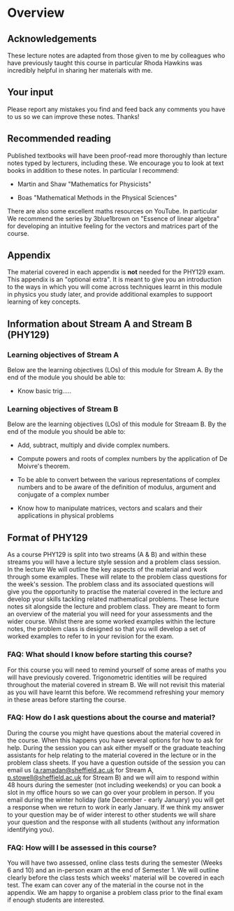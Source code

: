 # Overview

## Acknowledgements 

These lecture notes are adapted from those given to me by colleagues who
have previously taught this course in particular Rhoda Hawkins was
incredibly helpful in sharing her materials with me.

## Your input 

Please report any mistakes you find and feed back any comments you have
to us so we can improve these notes. Thanks!

## Recommended reading

Published textbooks will have been proof-read more thoroughly than
lecture notes typed by lecturers, including these. We encourage you to
look at text books in addition to these notes. In particular I
recommend:

-   Martin and Shaw "Mathematics for Physicists"

-   Boas "Mathematical Methods in the Physical Sciences"

There are also some excellent maths resources on YouTube. In particular
We recommend the series by 3blue1brown on \"Essence of linear algebra\"
for developing an intuitive feeling for the vectors and matrices part of
the course.

## Appendix 

The material covered in each appendix is **not** needed for the PHY129
exam. This appendix is an "optional extra". It is meant to give you an
introduction to the ways in which you will come across techniques learnt
in this module in physics you study later, and provide additional examples
to suppoort learning of key concepts.

## Information about Stream A and Stream B (PHY129)

### Learning objectives of Stream A

Below are the learning objectives (LOs) of this module for Stream A. By the end of
the module you should be able to:

-   Know basic trig.....

### Learning objectives of Stream B

Below are the learning objectives (LOs) of this module for Streaam B. By the end of
the module you should be able to:

-   Add, subtract, multiply and divide complex numbers.

-   Compute powers and roots of complex numbers by the application of De
    Moivre's theorem.

-   To be able to convert between the various representations of complex
    numbers and to be aware of the definition of modulus, argument and
    conjugate of a complex number

-   Know how to manipulate matrices, vectors and scalars and their
    applications in physical problems


## Format of PHY129 

As a course PHY129 is split into two streams (A & B) and within these
streams you will have a lecture style session and a problem class
session. In the lecture We will outline the key aspects of the material
and work through some examples. These will relate to the problem class
questions for the week's session. The problem class and its associated
questions will give you the opportunity to practise the material covered
in the lecture and develop your skills tackling related mathematical
problems. These lecture notes sit alongside the lecture and problem
class. They are meant to form an overview of the material you will need
for your assessments and the wider course. Whilst there are some worked
examples within the lecture notes, the problem class is designed so that
you will develop a set of worked examples to refer to in your revision
for the exam.

### FAQ: What should I know before starting this course?

For this course you will need to remind yourself of some areas of maths
you will have previously covered. Trigonometric identities will be
required throughout the material covered in stream B. We will not
revisit this material as you will have learnt this before. We recommend
refreshing your memory in these areas before starting the course.

### FAQ: How do I ask questions about the course and material?

During the course you might have questions about the material covered in
the course. When this happens you have several options for how to ask
for help. During the session you can ask either myself or the graduate
teaching assistants for help relating to the material covered in the
lecture or in the problem class sheets. If you have a question outside
of the session you can email us (a.ramadan@sheffield.ac.uk for Stream A, p.stowell@sheffield.ac.uk for Stream B) and we will
aim to respond within 48 hours during the semester (not including
weekends) or you can book a slot in my office hours so we can go over
your problem in person. If you email during the winter holiday (late
December - early January) you will get a response when we return to work
in early January. If we think my answer to your question may be of wider
interest to other students we will share your question and the response
with all students (without any information identifying you).

### FAQ: How will I be assessed in this course?

You will have two assessed, online class tests during the semester
(Weeks 6 and 10) and an in-person exam at the end of Semester 1. We will
outline clearly before the class tests which weeks' material will be
covered in each test. The exam can cover any of the material in the
course not in the appendix. We am happy to organise a problem class prior
to the final exam if enough students are interested.
